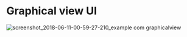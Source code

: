 # Graphical view UI
![screenshot_2018-06-11-00-59-27-210_example com graphicalview](https://user-images.githubusercontent.com/26745548/41205316-093601dc-6d13-11e8-8a9f-b033475dbe3e.png)
